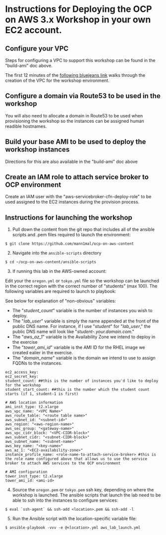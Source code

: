 # Instructions for Deploying the OCP on AWS 3.x Workshop in your own EC2 account.

## Configure your VPC

Steps for configuring a VPC to support this workshop can be found in the "build-ami" doc above.

The first 12 minutes of the [following bluejeans link](https://redhat.bluejeans.com/playback/s/PRVnPh7BNsK6SjQHFoQjLShFqWev9ALivpMQSzZa6z7EIfLkL9FALKyMIJgHINuf) walks through the creation of the VPC for the workshop environment.

## Configure a domain via Route53 to be used in the workshop

You will also need to allocate a domain in Route53 to be used when provisioning the workshop so the instances can be assigned human readible hostnames.

## Build your base AMI to be used to deploy the workshop instances

Directions for this are also available in the "build-ami" doc above

## Create an IAM role to attach service broker to OCP environment

Create an IAM user with the "aws-servicebroker-cfn-deploy-role" to be used assigned to the EC2 instances during the provision process.

## Instructions for launching the workshop

1. Pull down the content from the git repo that includes all of the ansible scripts and .pem files required to launch the environment:
```
$ git clone https://github.com/mann1mal/ocp-on-aws-content
```
2. Navigate into the `ansible-scripts` directory
```
$ cd ~/ocp-on-aws-content/ansible-scripts
```
3. If running this lab in the AWS-owned account:

Edit your the `oregon.yml` or `tokyo.yml` file so the workshop can be launched in the correct region with the correct number of "students" (max 100). The following variables are required to launch to playbook:

See below for explanation of "non-obvious" variables:
 - The "*student_count*" variable is the number of instances you wish to deploy. 
 - The "*lab_user*" variable is simply the name appended at the front of the public DNS name. For instance, if I use "*student*" for "*lab_user*," the public DNS name will look like "*student-<x>.your.domain.com*." 
 - The "*aws_az_1*" variable is the Availability Zone we intend to deploy in the exercise
 - The "*tower_ami_id*" variable is the AMI ID for the RHEL image we created ealier in the exercise.
 - The "*domain_name*" variable is the domain we intend to use to assign FQDNs to the instances.

```
ec2_access_key:
ec2_secret_key:
student_count: ##this is the number of instances you'd like to deploy for the workshop
student_start_count: ##this is the number which the student count starts (if 1, student-1 is first)

# AWS location information
ami_inst_type: t2.xlarge
aws_vpc_name: "<VPC Name>"
aws_route_table: "<route table name>"
aws_subnet_id: "<subnet-id>"
aws_region: "<aws-region-name>" 
aws_sec_group: "<gateway-name>"
aws_vpc_cidr_block: "<VPC-CIDR-block>" 
aws_subnet_cidr: "<subnet-CIDR-block>"
aws_subnet_name: "<subnet-name>"
aws_key_name: "<key-name>"
aws_az_1: "<EC2-availability-zone>"
instance_profile_name: <role-name-to-attach-service-broker> #this is the role name configured above that allows us to use the service broker to attach AWS services to the OCP environment

# AMI configuration
tower_inst_type: t2.xlarge
tower_ami_id: <ami-id>
```
4. Source the `oregon.pem` or `tokyo.pem` ssh key, depending on where the workshop is launched. The ansible scripts that launch the lab need to be able to ssh into the instances to configure services:
```
$ eval `ssh-agent` && ssh-add <location>.pem && ssh-add -l
```
5. Run the Ansible script with the location-specific variable file:
```
$ ansible-playbook -vvv -e @<location>.yml aws_lab_launch.yml
```
